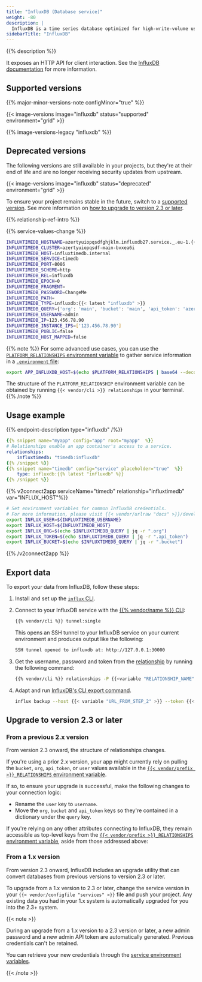 ```yaml
---
title: "InfluxDB (Database service)"
weight: -80
description: |
  InfluxDB is a time series database optimized for high-write-volume use cases such as logs, sensor data, and real-time analytics.
sidebarTitle: "InfluxDB"
---
```


{{% description %}}

It exposes an HTTP API for client interaction. See the [InfluxDB documentation](https://docs.influxdata.com/influxdb) for more information.

## Supported versions

{{% major-minor-versions-note configMinor="true" %}}

{{< image-versions image="influxdb" status="supported" environment="grid" >}}

{{% image-versions-legacy "influxdb" %}}

## Deprecated versions

The following versions are still available in your projects,
but they're at their end of life and are no longer receiving security updates from upstream.

{{< image-versions image="influxdb" status="deprecated" environment="grid" >}}

To ensure your project remains stable in the future,
switch to a [supported version](#supported-versions).
See more information on [how to upgrade to version 2.3 or later](#upgrade-to-version-23-or-later).

{{% relationship-ref-intro %}}

{{% service-values-change %}}

```bash
INFLUXTIMEDB_HOSTNAME=azertyuiopqsdfghjklm.influxdb27.service._.eu-1.{{< vendor/urlraw "hostname" >}}
INFLUXTIMEDB_CLUSTER=azertyuiopqsdf-main-bvxea6i
INFLUXTIMEDB_HOST=influxtimedb.internal
INFLUXTIMEDB_SERVICE=timedb
INFLUXTIMEDB_PORT=8086
INFLUXTIMEDB_SCHEME=http
INFLUXTIMEDB_REL=influxdb
INFLUXTIMEDB_EPOCH=0
INFLUXTIMEDB_FRAGMENT=
INFLUXTIMEDB_PASSWORD=ChangeMe
INFLUXTIMEDB_PATH=
INFLUXTIMEDB_TYPE=influxdb:{{< latest "influxdb" >}}
INFLUXTIMEDB_QUERY={'org': 'main', 'bucket': 'main', 'api_token': 'azertyuiopqsdfghjklm1234567890'}
INFLUXTIMEDB_USERNAME=admin
INFLUXTIMEDB_IP=123.456.78.90
INFLUXTIMEDB_INSTANCE_IPS=['123.456.78.90']
INFLUXTIMEDB_PUBLIC=false
INFLUXTIMEDB_HOST_MAPPED=false
```

{{% note %}}
For some advanced use cases, you can use the [`PLATFORM_RELATIONSHIPS` environment variable](/development/variables/use-variables.md#use-provided-variables)
to gather service information in a [`.environment` file](/development/variables/set-variables.md#use-env-files):

```bash {location=".environment"}
export APP_INFLUXDB_HOST=$(echo $PLATFORM_RELATIONSHIPS | base64 --decode | jq -r ".influxtimedb[0].host")
```

The structure of the `PLATFORM_RELATIONSHIP` environment variable can be obtained by running `{{< vendor/cli >}} relationships` in your terminal.
{{% /note %}}

## Usage example

{{% endpoint-description type="influxdb" /%}}

```yaml {configFile="app"}
{{% snippet name="myapp" config="app" root="myapp"  %}}
# Relationships enable an app container's access to a service.
relationships:
    influxtimedb: "timedb:influxdb"
{{% /snippet %}}
{{% snippet name="timedb" config="service" placeholder="true"  %}}
    type: influxdb:{{% latest "influxdb" %}}
{{% /snippet %}}
```

{{% v2connect2app serviceName="timedb" relationship="influxtimedb" var="INFLUX_HOST"%}}

```bash {location="myapp/.environment"}
# Set environment variables for common InfluxDB credentials.
# For more information, please visit {{< vendor/urlraw "docs" >}}/development/variables.html#service-specific-variables.
export INFLUX_USER=${INFLUXTIMEDB_USERNAME}
export INFLUX_HOST=${INFLUXTIMEDB_HOST}
export INFLUX_ORG=$(echo $INFLUXTIMEDB_QUERY | jq -r ".org")
export INFLUX_TOKEN=$(echo $INFLUXTIMEDB_QUERY | jq -r ".api_token")
export INFLUX_BUCKET=$(echo $INFLUXTIMEDB_QUERY | jq -r ".bucket")
```

{{% /v2connect2app %}}

## Export data

To export your data from InfluxDB, follow these steps:

1. Install and set up the [`influx` CLI](https://docs.influxdata.com/influxdb/cloud/tools/influx-cli/).
2. Connect to your InfluxDB service with the [{{% vendor/name %}} CLI](../administration/cli/_index.md):

   ```bash
   {{% vendor/cli %}} tunnel:single
   ```

   This opens an SSH tunnel to your InfluxDB service on your current environment and produces output like the following:

   ```bash
   SSH tunnel opened to influxdb at: http://127.0.0.1:30000
   ```

3. Get the username, password and token from the [relationship](#relationship-reference) by running the following command:

   ```bash
   {{% vendor/cli %}} relationships -P {{<variable "RELATIONSHIP_NAME" >}}
   ```

4. Adapt and run [InfluxDB's CLI export command](https://docs.influxdata.com/influxdb/v2.3/reference/cli/influx/backup/).

    ``` bash
    influx backup --host {{< variable "URL_FROM_STEP_2" >}} --token {{< variable "API_TOKEN_FROM_STEP_3" >}}
    ```

## Upgrade to version 2.3 or later

### From a previous 2.x version

From version 2.3 onward, the structure of relationships changes.

If you're using a prior 2.x version, your app might currently rely on pulling the `bucket`, `org`, `api_token`,
or `user` values available in the [`{{< vendor/prefix >}}_RELATIONSHIPS` environment variable](#relationship-reference).

If so, to ensure your upgrade is successful, make the following changes to your connection logic:

- Rename the `user` key to `username`.
- Move the `org`, `bucket` and `api_token` keys so they're contained in a dictionary under the `query` key.

If you're relying on any other attributes connecting to InfluxDB, they remain accessible as top-level keys from the [`{{< vendor/prefix >}}_RELATIONSHIPS` environment variable](#relationship-reference), aside from those addressed above:

### From a 1.x version

From version 2.3 onward, InfluxDB includes an upgrade utility that can convert databases from previous versions to version 2.3 or later.

To upgrade from a 1.x version to 2.3 or later,
change the service version in your `{{< vendor/configfile "services" >}}` file and push your project.
Any existing data you had in your 1.x system is automatically upgraded for you into the 2.3+ system.

{{< note >}}

During an upgrade from a 1.x version to a 2.3 version or later,
a new admin password and a new admin API token are automatically generated.
Previous credentials can't be retained.

You can retrieve your new credentials through the [service environment variables](/development/variables/_index.md#service-specific-variables).

{{< /note >}}
